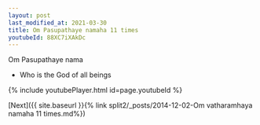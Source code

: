 ```yaml
---
layout: post
last_modified_at: 2021-03-30
title: Om Pasupathaye namaha 11 times
youtubeId: 88XC7iXAkDc
---
```

 
 
Om Pasupathaye nama 
 
 -  Who is the God of all beings 
 
  
 
  
 
 
 
 
 
 


{% include youtubePlayer.html id=page.youtubeId %}
 
[Next]({{ site.baseurl }}{% link  split2/_posts/2014-12-02-Om vatharamhaya namaha 11 times.md%})
 
